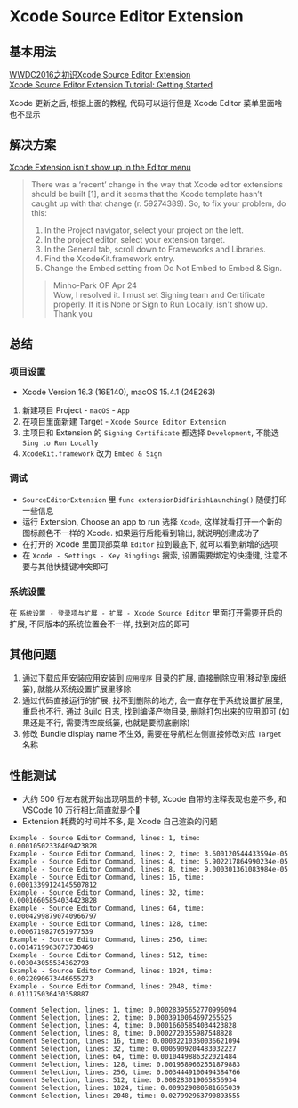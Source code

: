 # Xcode Source Editor Extension  

## 基本用法
[WWDC2016之初识Xcode Source Editor Extension](https://wuwen1030.github.io/2016/06/23/WWDC2016%E4%B9%8B%E5%88%9D%E8%AF%86Xcode-Source-Editor-Extension/)  
[Xcode Source Editor Extension Tutorial: Getting Started](https://www.vadimbulavin.com/xcode-source-editor-extension-tutorial/)  

Xcode 更新之后, 根据上面的教程, 代码可以运行但是 Xcode Editor 菜单里面啥也不显示

## 解决方案
[Xcode Extension isn't show up in the Editor menu](https://developer.apple.com/forums/thread/750811?answerId=786487022#786487022)

> There was a ‘recent’ change in the way that Xcode editor extensions should be built [1], and it seems that the Xcode template hasn’t caught up with that change (r. 59274389). So, to fix your problem, do this:
> 1. In the Project navigator, select your project on the left.
> 2. In the project editor, select your extension target.
> 3. In the General tab, scroll down to Frameworks and Libraries.
> 4. Find the XcodeKit.framework entry.
> 5. Change the Embed setting from Do Not Embed to Embed & Sign.
>> Minho-Park OP Apr 24  
>> Wow, I resolved it. I must set Signing team and Certificate properly. If it is None or Sign to Run Locally, isn't show up. Thank you

## 总结 
### 项目设置
- Xcode Version 16.3 (16E140), macOS 15.4.1 (24E263)
1. 新建项目 Project - `macOS` - `App`
2. 在项目里面新建 Target - `Xcode Source Editor Extension`
3. 主项目和 Extension 的 `Signing Certificate` 都选择 `Development`, 不能选 `Sing to Run Locally`
4. `XcodeKit.framework` 改为 `Embed & Sign`

### 调试
- `SourceEditorExtension` 里 `func extensionDidFinishLaunching()` 随便打印一些信息 
- 运行 Extension, Choose an app to run 选择 `Xcode`, 这样就看打开一个新的图标颜色不一样的 Xcode. 如果运行后能看到输出, 就说明创建成功了
- 在打开的 Xcode 里面顶部菜单 `Editor` 拉到最底下, 就可以看到新增的选项
- 在 `Xcode - Settings - Key Bingdings` 搜索, 设置需要绑定的快捷键, 注意不要与其他快捷键冲突即可

### 系统设置
在 `系统设置 - 登录项与扩展 - 扩展 - Xcode Source Editor` 里面打开需要开启的扩展, 不同版本的系统位置会不一样, 找到对应的即可

## 其他问题
1. 通过下载应用安装应用安装到 `应用程序` 目录的扩展, 直接删除应用(移动到废纸篓), 就能从系统设置扩展里移除
2. 通过代码直接运行的扩展, 找不到删除的地方, 会一直存在于系统设置扩展里, 重启也不行. 通过 Build 日志, 找到编译产物目录, 删除打包出来的应用即可 (如果还是不行, 需要清空废纸篓, 也就是要彻底删除) 
3. 修改 Bundle display name 不生效, 需要在导航栏左侧直接修改对应 `Target` 名称 

## 性能测试
- 大约 500 行左右就开始出现明显的卡顿, Xcode 自带的注释表现也差不多, 和 VSCode 10 万行相比简直就是个🤡
- Extension 耗费的时间并不多, 是 Xcode 自己渲染的问题
```
Example - Source Editor Command, lines: 1, time: 0.00010502338409423828
Example - Source Editor Command, lines: 2, time: 3.600120544433594e-05
Example - Source Editor Command, lines: 4, time: 6.902217864990234e-05
Example - Source Editor Command, lines: 8, time: 9.000301361083984e-05
Example - Source Editor Command, lines: 16, time: 0.00013399124145507812
Example - Source Editor Command, lines: 32, time: 0.00016605854034423828
Example - Source Editor Command, lines: 64, time: 0.00042998790740966797
Example - Source Editor Command, lines: 128, time: 0.0006719827651977539
Example - Source Editor Command, lines: 256, time: 0.0014719963073730469
Example - Source Editor Command, lines: 512, time: 0.003043055534362793
Example - Source Editor Command, lines: 1024, time: 0.0022090673446655273
Example - Source Editor Command, lines: 2048, time: 0.011175036430358887

Comment Selection, lines: 1, time: 0.00028395652770996094
Comment Selection, lines: 2, time: 0.0003910064697265625
Comment Selection, lines: 4, time: 0.00016605854034423828
Comment Selection, lines: 8, time: 0.0002720355987548828
Comment Selection, lines: 16, time: 0.00032210350036621094
Comment Selection, lines: 32, time: 0.0005909204483032227
Comment Selection, lines: 64, time: 0.0010449886322021484
Comment Selection, lines: 128, time: 0.0019589662551879883
Comment Selection, lines: 256, time: 0.0034449100494384766
Comment Selection, lines: 512, time: 0.008283019065856934
Comment Selection, lines: 1024, time: 0.009329080581665039
Comment Selection, lines: 2048, time: 0.027992963790893555
```

